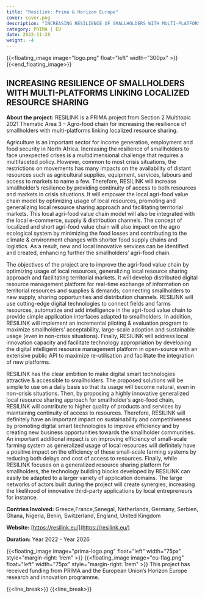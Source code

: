 ```yaml
---
title: "Resilink: Prima & Horizon Europe"
cover: cover.png
description: "INCREASING RESILIENCE OF SMALLHOLDERS WITH MULTI-PLATFORMS LINKING LOCALIZED RESOURCE SHARING"
category: PRIMA | EU
date: 2022-11-28
weight: -4
---
```


<!-- {{<single_page_banner>}} Resilink: Prima & Horizon Europe {{</single_page_banner >}} -->


{{<floating_image image="logo.png" float="left" width="300px" >}}
{{<end_floating_image>}}

<!-- [SECTION_TRANSPARENT] -->

## INCREASING RESILIENCE OF SMALLHOLDERS WITH MULTI-PLATFORMS LINKING LOCALIZED RESOURCE SHARING

**About the project:** RESILINK is a PRIMA project from Section 2 Multitopic 2021 Thematic Area 3 – Agro-food chain for increasing the resilience of smallholders with multi-platforms linking localized resource sharing.

Agriculture is an important sector for income generation, employment and food security in North Africa. Increasing the resilience of smallholders to face unexpected crises is a multidimensional challenge that requires a multifaceted policy. However, common to most crisis situations, the restrictions on movements has many impacts on the availability of distant resources such as agricultural supplies, equipment, services, labours and access to markets to name a few. Therefore, RESILINK will increase smallholder’s resilience by providing continuity of access to both resources and markets in crisis situations. It will empower the local agri-food value chain model by optimizing usage of local resources, promoting and generalizing local resource sharing approach and facilitating territorial markets. This local agri-food value chain model will also be integrated with the local e-commerce, supply & distribution channels. The concept of localized and short agri-food value chain will also impact on the agro ecological system by minimizing the food losses and contributing to the climate & environment changes with shorter food supply chains and logistics. As a result, new and local innovative services can be identified and created, enhancing further the smallholders’ agri-food chain.

The objectives of the project are to improve the agri-food value chain by optimizing usage of local resources, generalizing local resource sharing approach and facilitating territorial markets. It will develop distributed digital resource management platform for real-time exchange of information on territorial resources and supplies & demands; connecting smallholders to new supply, sharing opportunities and distribution channels. RESILINK will use cutting-edge digital technologies to connect fields and farms resources, automatize and add intelligence in the agri-food value chain to provide simple application interfaces adapted to smallholders. In addition, RESILINK will implement an incremental piloting & evaluation program to maximize smallholders’ acceptability, large-scale adoption and sustainable usage (even in non-crisis situations). Finally, RESILINK will address local innovation capacity and facilitate technology appropriation by developing the digital intelligent resource management platform in open-source with an extensive public API to maximize re-utilisation and facilitate the integration of new platforms.

RESILINK has the clear ambition to make digital smart technologies attractive & accessible to smallholders. The proposed solutions will be simple to use on a daily basis so that its usage will become natural, even in non-crisis situations. Then, by proposing a highly innovative generalized local resource sharing approach for smallholder’s agro-food chain, RESILINK will contribute to higher quality of products and services by maintaining continuity of access to resources. Therefore, RESILINK will definitely have an important impact on sustainability and competitiveness by promoting digital smart technologies to improve efficiency and by creating new business opportunities towards the smallholder communities. An important additional impact is on improving efficiency of small-scale farming system as generalized usage of local resources will definitely have a positive impact on the efficiency of these small-scale farming systems by reducing both delays and cost of access to resources. Finally, while RESILINK focuses on a generalized resource sharing platform for smallholders, the technology building blocks developed by RESILINK can easily be adapted to a larger variety of application domains. The large networks of actors built during the project will create synergies, increasing the likelihood of innovative third-party applications by local entrepreneurs for instance.

**Contries Involved:** Greece,France,Senegal, Netherlands, Germany, Serbien, Ghana, Nigeria, Benin, Switzerland, England, United Kingdom

**Website:** [https://resilink.eu/](https://resilink.eu/)

**Duration:** Year 2022 - Year 2026


{{<floating_image image="prima-logo.png" float="left" width="75px" style="margin-right: 1rem" >}}
{{<floating_image image="eu-flag.png" float="left" width="75px" style="margin-right: 1rem" >}}
This project has received funding from PRIMA and the European Union’s Horizon Europe research and innovation programme.

{{<line_break>}}
{{<line_break>}}
